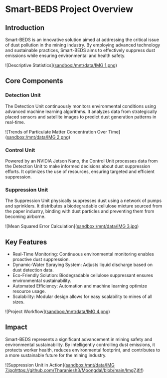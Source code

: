 # Smart-BEDS Project Overview

## Introduction
Smart-BEDS is an innovative solution aimed at addressing the critical issue of dust pollution in the mining industry. By employing advanced technology and sustainable practices, Smart-BEDS aims to effectively suppress dust emissions while ensuring environmental and health safety.

![Descriptive Statistics]([sandbox:/mnt/data/IMG 1.png](https://github.com/Tharaniesh3/Moongdal/blob/main/Img1.jfif))

## Core Components

### Detection Unit
The Detection Unit continuously monitors environmental conditions using advanced machine learning algorithms. It analyzes data from strategically placed sensors and satellite images to predict dust generation patterns in real-time.

![Trends of Particulate Matter Concentration Over Time]([sandbox:/mnt/data/IMG 2.png](https://github.com/Tharaniesh3/Moongdal/blob/main/Img2.jfif))

### Control Unit
Powered by an NVIDIA Jetson Nano, the Control Unit processes data from the Detection Unit to make informed decisions about dust suppression efforts. It optimizes the use of resources, ensuring targeted and efficient suppression.

### Suppression Unit
The Suppression Unit physically suppresses dust using a network of pumps and sprinklers. It distributes a biodegradable cellulose mixture sourced from the paper industry, binding with dust particles and preventing them from becoming airborne.

![Mean Squared Error Calculation]([sandbox:/mnt/data/IMG 3.jpg](https://github.com/Tharaniesh3/Moongdal/blob/main/Img3.jfif))

## Key Features

- Real-Time Monitoring: Continuous environmental monitoring enables proactive dust suppression.
- Dynamic-Water Spraying System: Adjusts liquid discharge based on dust detection data.
- Eco-Friendly Solution: Biodegradable cellulose suppressant ensures environmental sustainability.
- Automated Efficiency: Automation and machine learning optimize resource usage.
- Scalability: Modular design allows for easy scalability to mines of all sizes.

![Project Workflow]([sandbox:/mnt/data/IMG 4.png](https://github.com/Tharaniesh3/Moongdal/blob/main/Img5.jfif))

## Impact
Smart-BEDS represents a significant advancement in mining safety and environmental sustainability. By intelligently controlling dust emissions, it protects worker health, reduces environmental footprint, and contributes to a more sustainable future for the mining industry.

![Suppression Unit in Action]([sandbox:/mnt/data/IMG 7.jpg](https://github.com/Tharaniesh3/Moongdal/blob/main/Img2.jfif)https://github.com/Tharaniesh3/Moongdal/blob/main/Img7.jfif)
